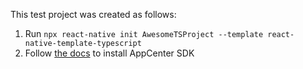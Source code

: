 This test project was created as follows:

1. Run `npx react-native init AwesomeTSProject --template react-native-template-typescript`
2. Follow [the docs](https://docs.microsoft.com/en-us/appcenter/sdk/getting-started/react-native) to install AppCenter SDK
